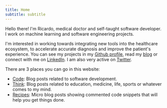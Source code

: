 ```yaml
---
title: Home
subtitle: subtitle
---
```


Hello there! I'm Ricardo, medical doctor and self-taught software developer. I work on machine learning and software engineering projects.

I'm interested in working towards integrating new tools into the healthcare ecosystem, to accelerate accurate diagnosis and improve the patient's experience.
You can see my projects in my [Github profile](https://github.com/polyrand), read my [blog](https://ricardoanderegg.com/posts/) or connect with me on [LinkedIn](https://www.linkedin.com/in/ricardoanderegg/).
I am also very active on [Twitter](https://twitter.com/ricardoanderegg).

There are 3 places you can go in this website:

* [Code](https://ricardoanderegg.com/posts/): Blog posts related to software development.
* [Think](https://ricardoanderegg.com/thoughts/): Blog posts related to education, medicine, life,
    sports or whatever comes to my mind.
* [Recipes](https://ricardoanderegg.com/recipes/): Micro blog posts showing commented code snippets
    that will help you get things done.
